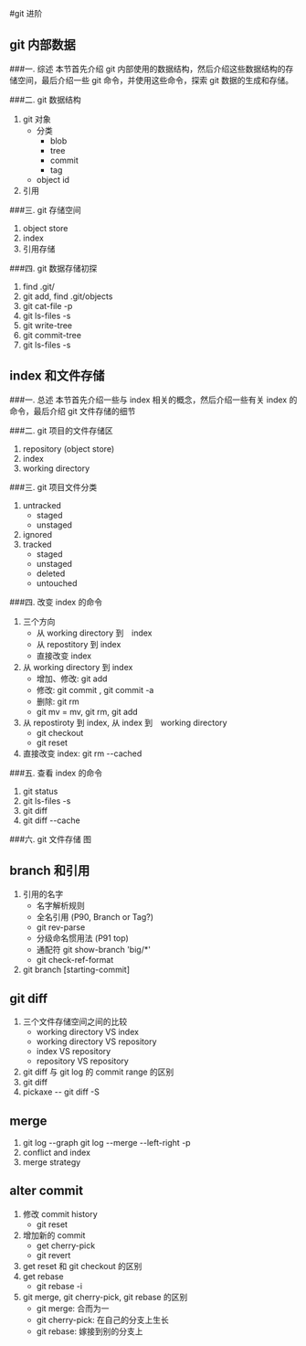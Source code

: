 #git 进阶

## git 内部数据
###一. 综述
    本节首先介绍 git 内部使用的数据结构，然后介绍这些数据结构的存储空间，最后介绍一些 git 命令，并使用这些命令，探索 git 数据的生成和存储。

###二. git 数据结构
1. git 对象
    - 分类
        * blob
        * tree
        * commit
        * tag
    - object id
2. 引用

###三. git 存储空间
1. object store
2. index
3. 引用存储

###四. git 数据存储初探
1. find .git/
2. git add, find .git/objects
3. git cat-file -p
4. git ls-files -s
5. git write-tree
6. git commit-tree
7. git ls-files -s


## index 和文件存储
###一. 总述
    本节首先介绍一些与 index 相关的概念，然后介绍一些有关 index 的命令，最后介绍 git 文件存储的细节

###二. git 项目的文件存储区
1. repository (object store)
2. index
3. working directory

###三. git 项目文件分类
1. untracked
    - staged
    - unstaged
2. ignored
3. tracked
    - staged
    - unstaged
    - deleted
    - untouched

###四. 改变 index 的命令
1. 三个方向
    - 从 working directory 到　index
    - 从 repostitory 到 index
    - 直接改变 index
2. 从 working directory 到 index
    - 增加、修改: git add
    - 修改: git commit <file>, git commit -a
    - 删除: git rm
    - git mv = mv, git rm, git add
3. 从 repostiroty 到 index, 从 index 到　working directory
    - git checkout
    - git reset
4. 直接改变 index: git rm --cached


###五. 查看 index 的命令
1. git status
2. git ls-files -s
3. git diff
4. git diff --cache

###六. git 文件存储
图

## branch 和引用
1. 引用的名字
    - 名字解析规则
    - 全名引用 (P90, Branch or Tag?)
    - git rev-parse
    - 分级命名惯用法 (P91 top)
    - 通配符 git show-branch 'big/\*'
    - git check-ref-format
2. git branch <branch-name> [starting-commit]


## git diff
1. 三个文件存储空间之间的比较
    - working directory VS index
    - working directory VS repository
    - index VS repository
    - repository VS repository
2. git diff 与 git log 的 commit range 的区别
3. git diff <path-or-file>
4. pickaxe -- git diff -S


## merge
1. git log --graph
   git log --merge --left-right -p
2. conflict and index
3. merge strategy


## alter commit
1. 修改 commit history
    - git reset
2. 增加新的 commit
    - get cherry-pick
    - git revert
3. get reset 和 git checkout 的区别
4. get rebase
    - git rebase -i
5. git merge, git cherry-pick, git rebase 的区别
    - git merge: 合而为一
    - git cherry-pick: 在自己的分支上生长
    - git rebase: 嫁接到别的分支上
